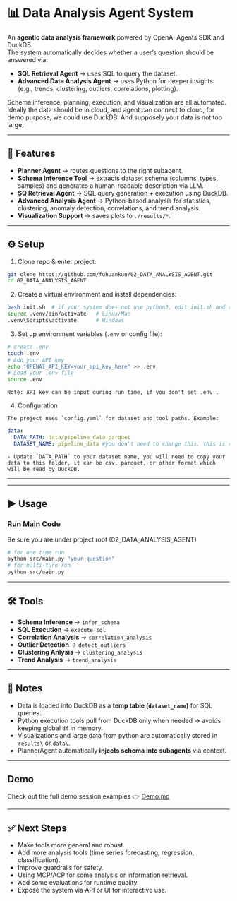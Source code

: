# 📊 Data Analysis Agent System  

An **agentic data analysis framework** powered by OpenAI Agents SDK and DuckDB.  
The system automatically decides whether a user’s question should be answered via:  

- **SQL Retrieval Agent** → uses SQL to query the dataset.  
- **Advanced Data Analysis Agent** → uses Python for deeper insights (e.g., trends, clustering, outliers, correlations, plotting).  

Schema inference, planning, execution, and visualization are all automated.  
Ideally the data should be in cloud, and agent can connect to cloud, for demo purpose, we could use DuckDB.
And supposely your data is not too large.

---

## 🚀 Features  

- **Planner Agent** → routes questions to the right subagent.  
- **Schema Inference Tool** → extracts dataset schema (columns, types, samples) and generates a human-readable description via LLM.  
- **SQ Retrieval Agent** → SQL query generation + execution using DuckDB.  
- **Advanced Analysis Agent** → Python-based analysis for statistics, clustering, anomaly detection, correlations, and trend analysis.  
- **Visualization Support** → saves plots to `./results/*`.  

---

## ⚙️ Setup  

1. Clone repo & enter project:  

```bash
git clone https://github.com/fuhuankun/02_DATA_ANALYSIS_AGENT.git
cd 02_DATA_ANALYSIS_AGENT
```

2. Create a virtual environment and install dependencies:  

```bash
bash init.sh  # if your system does not use python3, edit init.sh and replace with python
source .venv/bin/activate   # Linux/Mac
.venv\Scripts\activate      # Windows
```

3. Set up environment variables (`.env` or config file):  


```bash
# create .env
touch .env
# Add your API key
echo "OPENAI_API_KEY=your_api_key_here" >> .env
# Load your .env file
source .env
```
```text
Note: API key can be input during run time, if you don't set .env .
```

4. Configuration

```text
The project uses `config.yaml` for dataset and tool paths. Example:
```
```yaml
data:
  DATA_PATH: data/pipeline_data.parquet
  DATASET_NAME: pipeline_data #you don't need to change this, this is run time data name.
```
```text
- Update `DATA_PATH` to your dataset name, you will need to copy your data to this folder, it can be csv, parquet, or other format which will be read by DuckDB.
```
---

---

## ▶️ Usage  

### Run Main Code

Be sure you are under project root (02_DATA_ANALYSIS_AGENT)

```bash
# for one time run
python src/main.py "your question"
# for multi-turn run
python src/main.py
```

---

## 🛠️ Tools  

- **Schema Inference** → `infer_schema`  
- **SQL Execution** → `execute_sql`  
- **Correlation Analysis** → `correlation_analysis` 
- **Outlier Detection** → `detect_outliers`  
- **Clustering Anlysis** → `clustering_analysis`  
- **Trend Analysis** → `trend_analysis`  

---

## 📌 Notes  

- Data is loaded into DuckDB as a **temp table (`dataset_name`)** for SQL queries.  
- Python execution tools pull from DuckDB only when needed → avoids keeping global `df` in memory.  
- Visualizations and large data from python are automatically stored in `results\` or `data\`.  
- PlannerAgent automatically **injects schema into subagents** via context.  

---

## Demo

Check out the full demo session examples 👉 [Demo.md](demo/demo.md)

---

## ✅ Next Steps  

- Make tools more general and robust
- Add more analysis tools (time series forecasting, regression, classification).  
- Improve guardrails for safety.  
- Using MCP/ACP for some analysis or information retrieval.
- Add some evaluations for runtime quality.
- Expose the system via API or UI for interactive use.  


